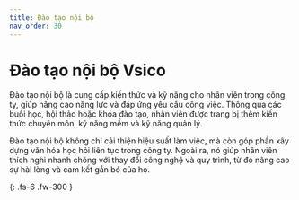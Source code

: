 ```yaml
---
title: Đào tạo nội bộ
nav_order: 30
---
```


# Đào tạo nội bộ Vsico

Đào tạo nội bộ là cung cấp kiến thức và kỹ năng cho nhân viên trong công ty, giúp nâng cao năng lực và đáp ứng yêu cầu công việc. Thông qua các buổi học, hội thảo hoặc khóa đào tạo, nhân viên được trang bị thêm kiến thức chuyên môn, kỹ năng mềm và kỹ năng quản lý. 

Đào tạo nội bộ không chỉ cải thiện hiệu suất làm việc, mà còn góp phần xây dựng văn hóa học hỏi liên tục trong công ty. Ngoài ra, nó giúp nhân viên thích nghi nhanh chóng với thay đổi công nghệ và quy trình, từ đó nâng cao sự hài lòng và cam kết gắn bó của họ.

{: .fs-6 .fw-300 }

